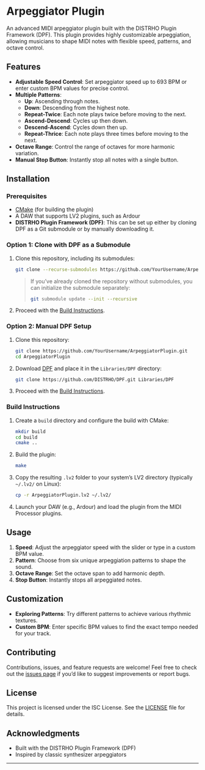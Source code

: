 
# Arpeggiator Plugin

An advanced MIDI arpeggiator plugin built with the DISTRHO Plugin Framework (DPF). This plugin provides highly customizable arpeggiation, allowing musicians to shape MIDI notes with flexible speed, patterns, and octave control.

## Features

- **Adjustable Speed Control**: Set arpeggiator speed up to 693 BPM or enter custom BPM values for precise control.
- **Multiple Patterns**:
  - **Up**: Ascending through notes.
  - **Down**: Descending from the highest note.
  - **Repeat-Twice**: Each note plays twice before moving to the next.
  - **Ascend-Descend**: Cycles up then down.
  - **Descend-Ascend**: Cycles down then up.
  - **Repeat-Thrice**: Each note plays three times before moving to the next.
- **Octave Range**: Control the range of octaves for more harmonic variation.
- **Manual Stop Button**: Instantly stop all notes with a single button.

## Installation

### Prerequisites

- [CMake](https://cmake.org/download/) (for building the plugin)
- A DAW that supports LV2 plugins, such as Ardour
- **DISTRHO Plugin Framework (DPF)**: This can be set up either by cloning DPF as a Git submodule or by manually downloading it.

### Option 1: Clone with DPF as a Submodule

1. Clone this repository, including its submodules:
   ```bash
   git clone --recurse-submodules https://github.com/YourUsername/ArpeggiatorPlugin.git
   ```

   > If you’ve already cloned the repository without submodules, you can initialize the submodule separately:
   > ```bash
   > git submodule update --init --recursive
   > ```

2. Proceed with the [Build Instructions](#build-instructions).

### Option 2: Manual DPF Setup

1. Clone this repository:
   ```bash
   git clone https://github.com/YourUsername/ArpeggiatorPlugin.git
   cd ArpeggiatorPlugin
   ```

2. Download [DPF](https://github.com/DISTRHO/DPF) and place it in the `Libraries/DPF` directory:
   ```bash
   git clone https://github.com/DISTRHO/DPF.git Libraries/DPF
   ```

3. Proceed with the [Build Instructions](#build-instructions).

### Build Instructions

1. Create a `build` directory and configure the build with CMake:
   ```bash
   mkdir build
   cd build
   cmake ..
   ```

2. Build the plugin:
   ```bash
   make
   ```

3. Copy the resulting `.lv2` folder to your system’s LV2 directory (typically `~/.lv2/` on Linux):
   ```bash
   cp -r ArpeggiatorPlugin.lv2 ~/.lv2/
   ```

4. Launch your DAW (e.g., Ardour) and load the plugin from the MIDI Processor plugins.

## Usage

1. **Speed**: Adjust the arpeggiator speed with the slider or type in a custom BPM value.
2. **Pattern**: Choose from six unique arpeggiation patterns to shape the sound.
3. **Octave Range**: Set the octave span to add harmonic depth.
4. **Stop Button**: Instantly stops all arpeggiated notes.

## Customization

- **Exploring Patterns**: Try different patterns to achieve various rhythmic textures.
- **Custom BPM**: Enter specific BPM values to find the exact tempo needed for your track.

## Contributing

Contributions, issues, and feature requests are welcome! Feel free to check out the [issues page](https://github.com/YourUsername/ArpeggiatorPlugin/issues) if you’d like to suggest improvements or report bugs.

## License

This project is licensed under the ISC License. See the [LICENSE](./LICENSE) file for details.

## Acknowledgments

- Built with the DISTRHO Plugin Framework (DPF)
- Inspired by classic synthesizer arpeggiators

---


